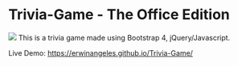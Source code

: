 # Trivia-Game - The Office Edition
<img src="https://erwinangeles.github.io/Trivia-Game/assets/images/trivia.png"/>
This is a trivia game made using Bootstrap 4, jQuery/Javascript.

Live Demo: https://erwinangeles.github.io/Trivia-Game/

